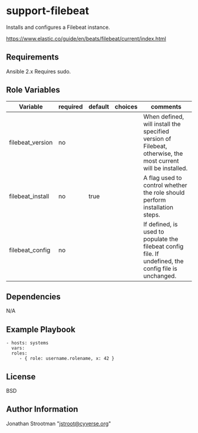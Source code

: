 support-filebeat
================

Installs and configures a Filebeat instance.

https://www.elastic.co/guide/en/beats/filebeat/current/index.html

Requirements
------------

Ansible 2.x
Requires sudo.

Role Variables
--------------

|   Variable                         | required | default                 | choices | comments                                               |
|------------------------------------|----------|-------------------------|---------|--------------------------------------------------------|
| filebeat_version                   |  no      |                         |         | When defined, will install the specified version of Filebeat, otherwise, the most current will be installed. |
| filebeat_install                   |  no      | true                    |         | A flag used to control whether the role should perform installation steps. |
| filebeat_config                    |  no      |                         |         | If defined, is used to populate the filebeat config file. If undefined, the config file is unchanged. |


Dependencies
------------

N/A

Example Playbook
----------------

    - hosts: systems
      vars:
      roles:
         - { role: username.rolename, x: 42 }

License
-------

BSD

Author Information
------------------

Jonathan Strootman "jstroot@cyverse.org"
